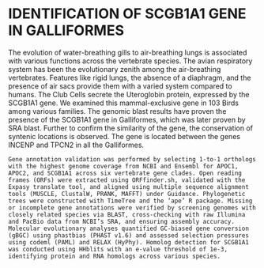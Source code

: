 # IDENTIFICATION OF SCGB1A1 GENE IN GALLIFORMES

The evolution of water-breathing gills to air-breathing lungs is associated with various functions across the vertebrate species. The avian respiratory system has been the evolutionary zenith among the air-breathing vertebrates. Features like rigid lungs, the absence of a diaphragm, and the presence of air sacs provide them with a varied system compared to humans. The Club Cells secrete the Uteroglobin protein, expressed by the SCGB1A1 gene. We examined this mammal-exclusive gene in 103 Birds among various families. The genomic blast results have proven the presence of the SCGB1A1 gene in Galliformes, which was later proven by SRA blast. Further to confirm the similarity of the gene, the conservation of syntenic locations is observed. The gene is located between the genes INCENP and TPCN2 in all the Galliformes.
   
    Gene annotation validation was performed by selecting 1-to-1 orthologs with the highest genome coverage from NCBI and Ensembl for APOC1, APOC2, and SCGB1A1 across six vertebrate gene clades. Open reading frames (ORFs) were extracted using ORFfinder.sh, validated with the Expasy translate tool, and aligned using multiple sequence alignment tools (MUSCLE, ClustalW, PRANK, MAFFT) under Guidance. Phylogenetic trees were constructed with TimeTree and the ‘ape’ R package. Missing or incomplete gene annotations were verified by screening genomes with closely related species via BLAST, cross-checking with raw Illumina and PacBio data from NCBI’s SRA, and ensuring assembly accuracy. Molecular evolutionary analyses quantified GC-biased gene conversion (gBGC) using phastbias (PHAST v1.6) and assessed selection pressures using codeml (PAML) and RELAX (HyPhy). Homolog detection for SCGB1A1 was conducted using HHblits with an e-value threshold of 1e-3, identifying protein and RNA homologs across various species.





 
